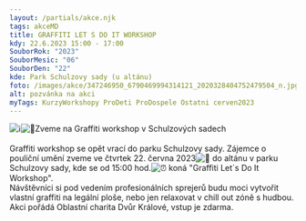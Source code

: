 ```yaml
---
layout: /partials/akce.njk
tags: akceMD
title: GRAFFITI LET S DO IT WORKSHOP
kdy: 22.6.2023 15:00 - 17:00
SouborRok: "2023"
SouborMesic: "06"
SouborDen: "22"
kde: Park Schulzovy sady (u altánu)
foto: /images/akce/347246950_6790469994314121_2020328404752479504_n.jpg
alt: pozvánka na akci
myTags: KurzyWorkshopy ProDeti ProDospele Ostatni cerven2023
---
```

<!--StartFragment-->

![ℹ](https://static.xx.fbcdn.net/images/emoji.php/v9/t8e/1/16/2139.png)![🎨](https://static.xx.fbcdn.net/images/emoji.php/v9/t82/1/16/1f3a8.png)Zveme na Graffiti workshop v Schulzových sadech\
\
Graffiti workshop se opět vrací do parku Schulzovy sady. Zájemce o pouliční umění zveme ve čtvrtek 22. června 2023![📅](https://static.xx.fbcdn.net/images/emoji.php/v9/t7e/1/16/1f4c5.png) do altánu v parku Schulzovy sady, kde se od 15:00 hod.![⏰](https://static.xx.fbcdn.net/images/emoji.php/v9/t34/1/16/23f0.png) koná "Graffiti Let´s Do It Workshop".\
Návštěvníci si pod vedením profesionálních sprejerů budu moci vytvořit vlastní graffiti na legální ploše, nebo jen relaxovat v chill out zóně s hudbou. Akci pořádá Oblastní charita Dvůr Králové, vstup je zdarma.

<!--EndFragment-->